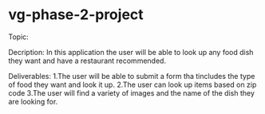 # vg-phase-2-project
Topic: 

Decription: 
In this application the user will be able to look up any food dish they want and have a restaurant recommended. 

Deliverables: 
1.The user will be able to submit a form tha tincludes the type of food they want and look it up.
2.The user can look up items based on zip code 
3.The user will find a variety of images and the name of the dish they are looking for.
